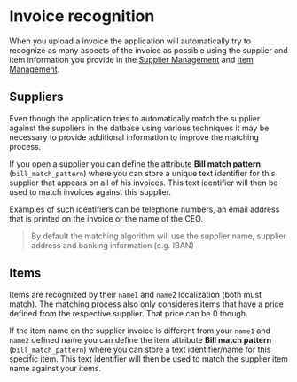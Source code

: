 # Invoice recognition

When you upload a invoice the application will automatically try to recognize as many aspects of the invoice as possible using the supplier and item information you provide in the [Supplier Management]({/}?id=SupplierManagement) and [Item Management]({/}?id=ItemManagement). 

## Suppliers

Even though the application tries to automatically match the supplier against the suppliers in the datbase using various techniques it may be necessary to provide additional information to improve the matching process.

If you open a supplier you can define the attribute **Bill match pattern** (`bill_match_pattern`) where you can store a unique text identifier for this supplier that appears on all of his invoices. This text identifier will then be used to match invoices against this supplier.

Examples of such identifiers can be telephone numbers, an email address that is printed on the invoice or the name of the CEO.

> By default the matching algorithm will use the supplier name, supplier address and banking information (e.g. IBAN)

## Items

Items are recognized by their `name1` and `name2` localization (both must match). The matching process also only consideres items that have a price defined from the respective supplier. That price can be 0 though. 

If the item name on the supplier invoice is different from your `name1` and `name2` defined name you can define the item attribute **Bill match pattern** (`bill_match_pattern`) where you can store a text identifier/name for this specific item. This text identifier will then be used to match the supplier item name against your items.
